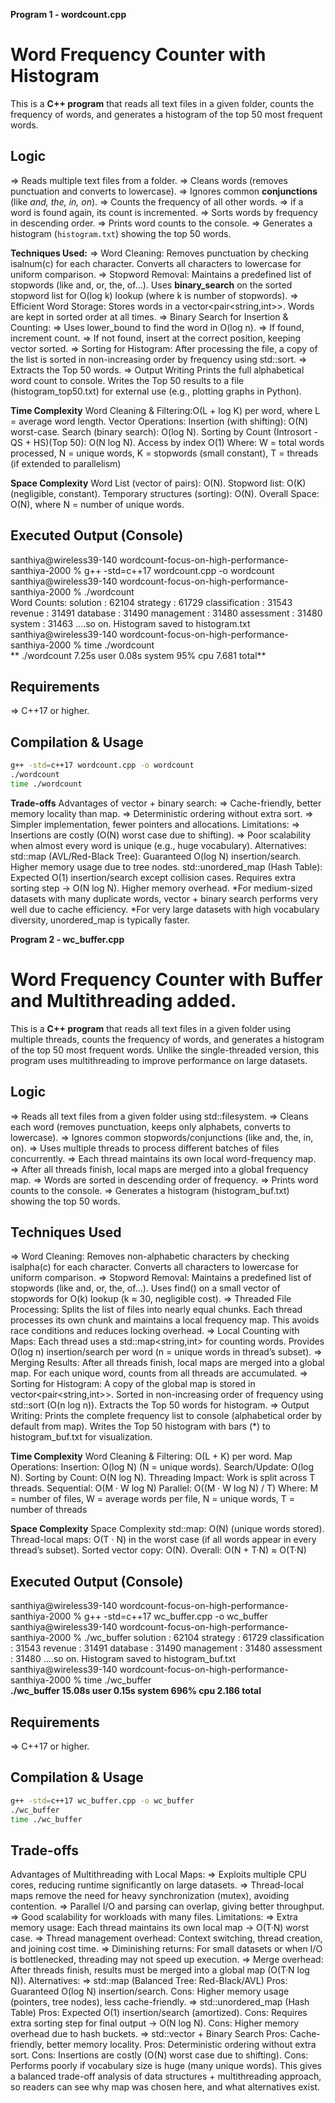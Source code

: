 **Program 1 -  wordcount.cpp**

# Word Frequency Counter with Histogram

This is a **C++ program** that reads all text files in a given folder, counts the frequency of words, and generates a histogram of the top 50 most frequent words.

## Logic
  => Reads multiple text files from a folder.
  => Cleans words (removes punctuation and converts to lowercase).
  => Ignores common **conjunctions** (like *and, the, in, on*).
  => Counts the frequency of all other words.
  => if a word is found again, its count is incremented.
  => Sorts words by frequency in descending order.
  => Prints word counts to the console.
  => Generates a histogram (`histogram.txt`) showing the top 50 words.

**Techniques Used:**
  => Word Cleaning:
  Removes punctuation by checking isalnum(c) for each character.
  Converts all characters to lowercase for uniform comparison.
  => Stopword Removal:
  Maintains a predefined list of stopwords (like and, or, the, of...).
  Uses **binary_search** on the sorted stopword list for O(log k) lookup (where k is number of stopwords).
  => Efficient Word Storage: Stores words in a vector<pair<string,int>>.
  Words are kept in sorted order at all times.
  => Binary Search for Insertion & Counting:
  => Uses lower_bound to find the word in O(log n).
  => If found, increment count.
  => If not found, insert at the correct position, keeping vector sorted.
  => Sorting for Histogram: After processing the file, a copy of the list is sorted in non-increasing order by frequency using std::sort.
  => Extracts the Top 50 words.
  => Output Writing
  Prints the full alphabetical word count to console.
  Writes the Top 50 results to a file (histogram_top50.txt) for external use (e.g., plotting graphs in Python).

**Time Complexity**
  Word Cleaning & Filtering:O(L + log K) per word, where L = average word length.
  Vector Operations:
  Insertion (with shifting): O(N) worst-case.
  Search (binary search): O(log N).
  Sorting by Count (Introsort - QS + HS)(Top 50): O(N log N).
  Access by index	O(1)
  Where:
  W = total words processed, N = unique words, K = stopwords (small constant), T = threads (if extended to parallelism)

**Space Complexity**
  Word List (vector of pairs): O(N).
  Stopword list: O(K) (negligible, constant).
  Temporary structures (sorting): O(N).
  Overall Space: O(N), where N = number of unique words.

## Executed Output (Console)
  santhiya@wireless39-140 wordcount-focus-on-high-performance-santhiya-2000 % g++ -std=c++17 wordcount.cpp -o wordcount
  santhiya@wireless39-140 wordcount-focus-on-high-performance-santhiya-2000 % ./wordcount                              
  Word Counts:
  solution : 62104
  strategy : 61729
  classification : 31543
  revenue : 31491
  database : 31490
  management : 31480
  assessment : 31480
  system : 31463
  ....so on.
  Histogram saved to histogram.txt
  santhiya@wireless39-140 wordcount-focus-on-high-performance-santhiya-2000 % time ./wordcount  
  ** ./wordcount  7.25s user 0.08s system 95% cpu 7.681 total**

## Requirements
  => C++17 or higher.

## Compilation & Usage
  ```bash
  g++ -std=c++17 wordcount.cpp -o wordcount
  ./wordcount
  time ./wordcount
  ```
**Trade-offs**
  Advantages of vector + binary search:
  => Cache-friendly, better memory locality than map.
  => Deterministic ordering without extra sort.
  => Simpler implementation, fewer pointers and allocations.
  Limitations:
  => Insertions are costly (O(N) worst case due to shifting).
  => Poor scalability when almost every word is unique (e.g., huge vocabulary).
  Alternatives:
  std::map (AVL/Red-Black Tree): Guaranteed O(log N) insertion/search. Higher memory usage due to tree nodes.
  std::unordered_map (Hash Table): Expected O(1) insertion/search except collision cases. Requires extra sorting step → O(N log N). Higher memory overhead.
  *For medium-sized datasets with many duplicate words, vector + binary search performs very well due to cache efficiency.
  *For very large datasets with high vocabulary diversity, unordered_map is typically faster.

**Program 2 - wc_buffer.cpp**

# Word Frequency Counter with Buffer and Multithreading added.

This is a **C++ program** that reads all text files in a given folder using multiple threads, counts the frequency of words, and generates a histogram of the top 50 most frequent words.
Unlike the single-threaded version, this program uses multithreading to improve performance on large datasets.

## Logic
  => Reads all text files from a given folder using std::filesystem.
  => Cleans each word (removes punctuation, keeps only alphabets, converts to lowercase).
  => Ignores common stopwords/conjunctions (like and, the, in, on).
  => Uses multiple threads to process different batches of files concurrently.
  => Each thread maintains its own local word-frequency map.
  => After all threads finish, local maps are merged into a global frequency map.
  => Words are sorted in descending order of frequency.
  => Prints word counts to the console.
  => Generates a histogram (histogram_buf.txt) showing the top 50 words.

## Techniques Used

=> Word Cleaning:
Removes non-alphabetic characters by checking isalpha(c) for each character.
Converts all characters to lowercase for uniform comparison.
=> Stopword Removal:
Maintains a predefined list of stopwords (like and, or, the, of...).
Uses find() on a small vector of stopwords for O(k) lookup (k ≈ 30, negligible cost).
=> Threaded File Processing:
Splits the list of files into nearly equal chunks.
Each thread processes its own chunk and maintains a local frequency map.
This avoids race conditions and reduces locking overhead.
=> Local Counting with Maps:
Each thread uses a std::map<string,int> for counting words.
Provides O(log n) insertion/search per word (n = unique words in thread’s subset).
=> Merging Results:
After all threads finish, local maps are merged into a global map.
For each unique word, counts from all threads are accumulated.
=> Sorting for Histogram:
A copy of the global map is stored in vector<pair<string,int>>.
Sorted in non-increasing order of frequency using std::sort (O(n log n)).
Extracts the Top 50 words for histogram.
=> Output Writing:
Prints the complete frequency list to console (alphabetical order by default from map).
Writes the Top 50 histogram with bars (*) to histogram_buf.txt for visualization.

**Time Complexity**
  Word Cleaning & Filtering: O(L + K) per word.
  Map Operations:
  Insertion: O(log N) (N = unique words).
  Search/Update: O(log N).
  Sorting by Count: O(N log N).
  Threading Impact: Work is split across T threads.
  Sequential: O(M · W log N)
  Parallel: O((M · W log N) / T)
  Where:
  M = number of files, W = average words per file, N = unique words, T = number of threads

**Space Complexity**
  Space Complexity
  std::map: O(N) (unique words stored).
  Thread-local maps: O(T · N) in the worst case (if all words appear in every thread’s subset).
  Sorted vector copy: O(N).
  Overall: O(N + T·N) ≈ O(T·N)

## Executed Output (Console)
  santhiya@wireless39-140 wordcount-focus-on-high-performance-santhiya-2000 % g++ -std=c++17 wc_buffer.cpp -o wc_buffer
  santhiya@wireless39-140 wordcount-focus-on-high-performance-santhiya-2000 % ./wc_buffer 
  solution : 62104
  strategy : 61729
  classification : 31543
  revenue : 31491
  database : 31490
  management : 31480
  assessment : 31480
  ....so on.
  Histogram saved to histogram_buf.txt
  santhiya@wireless39-140 wordcount-focus-on-high-performance-santhiya-2000 % time ./wc_buffer    
  **./wc_buffer  15.08s user 0.15s system 696% cpu 2.186 total**

## Requirements
  => C++17 or higher.

## Compilation & Usage
  ```bash
  g++ -std=c++17 wc_buffer.cpp -o wc_buffer
  ./wc_buffer
  time ./wc_buffer
  ```
## Trade-offs
  Advantages of Multithreading with Local Maps:
  => Exploits multiple CPU cores, reducing runtime significantly on large datasets.
  => Thread-local maps remove the need for heavy synchronization (mutex), avoiding contention.
  => Parallel I/O and parsing can overlap, giving better throughput.
  => Good scalability for workloads with many files.
  Limitations:
  => Extra memory usage: Each thread maintains its own local map → O(T·N) worst case.
  => Thread management overhead: Context switching, thread creation, and joining cost time.
  => Diminishing returns: For small datasets or when I/O is bottlenecked, threading may not speed up execution.
  => Merge overhead: After threads finish, results must be merged into a global map (O(T·N log N)).
  Alternatives:
  => std::map (Balanced Tree: Red-Black/AVL)
  Pros: Guaranteed O(log N) insertion/search.
  Cons: Higher memory usage (pointers, tree nodes), less cache-friendly.
  => std::unordered_map (Hash Table)
  Pros: Expected O(1) insertion/search (amortized).
  Cons: Requires extra sorting step for final output → O(N log N).
  Cons: Higher memory overhead due to hash buckets.
  => std::vector + Binary Search
  Pros: Cache-friendly, better memory locality.
  Pros: Deterministic ordering without extra sort.
  Cons: Insertions are costly (O(N) worst case due to shifting).
  Cons: Performs poorly if vocabulary size is huge (many unique words).
  This gives a balanced trade-off analysis of data structures + multithreading approach, so readers can see why map was chosen here, and what alternatives exist.
